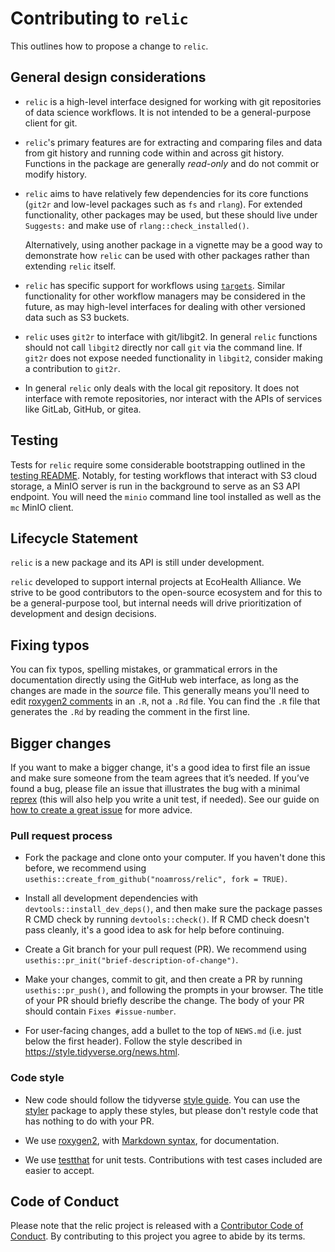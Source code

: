 # Contributing to `relic`

This outlines how to propose a change to `relic`.

## General design considerations

-   `relic` is a high-level interface designed for working with git repositories
    of data science workflows. It is not intended to be a general-purpose client
    for git.
-   `relic`'s primary features are for extracting and comparing files and data
    from git history and running code within and across git history. Functions 
    in the package are generally _read-only_ and do not commit or modify history.
-   `relic` aims to have relatively few dependencies for its core functions (`git2r`
    and low-level packages such as `fs` and `rlang`).  For extended functionality,
    other packages may be used, but these should live under `Suggests:` and
    make use of `rlang::check_installed()`.
    
    Alternatively, using another package in a vignette may be a good way to
    demonstrate how `relic` can be used with other packages rather than extending
    `relic` itself.
-   `relic` has specific support for workflows using
     [`targets`](https://books.ropensci.org/targets/).  Similar functionality
     for other workflow managers may be considered in the future, as may high-level
     interfaces for dealing with other versioned data such as S3 buckets.
-   `relic` uses `git2r` to interface with git/libgit2.  In general `relic` functions
    should not call `libgit2` directly nor call `git` via the command line.  If
    `git2r` does not expose needed functionality in `libgit2`, consider making
    a contribution to `git2r`.
-   In general `relic` only deals with the local git repository.  It does not
    interface with remote repositories, nor interact with the APIs of services like
    GitLab, GitHub, or gitea.
    
## Testing

Tests for `relic` require some considerable bootstrapping outlined in the
[testing README](tests/README.md).  Notably, for testing workflows that interact
with S3 cloud storage, a MinIO server is run in the background to serve as an
S3 API endpoint.  You will need the `minio` command line tool installed as well
as the `mc` MinIO client.

## Lifecycle Statement

`relic` is a new package and its API is still under development.

`relic` developed to support internal projects at EcoHealth Alliance. We strive 
to be good contributors to the open-source ecosystem and for this to be a
general-purpose tool, but internal needs will drive prioritization of development
and design decisions.

## Fixing typos

You can fix typos, spelling mistakes, or grammatical errors in the documentation directly using the GitHub web interface, as long as the changes are made in the _source_ file. 
This generally means you'll need to edit [roxygen2 comments](https://roxygen2.r-lib.org/articles/roxygen2.html) in an `.R`, not a `.Rd` file. 
You can find the `.R` file that generates the `.Rd` by reading the comment in the first line.

## Bigger changes

If you want to make a bigger change, it's a good idea to first file an issue and make sure someone from the team agrees that it’s needed. 
If you’ve found a bug, please file an issue that illustrates the bug with a minimal 
[reprex](https://www.tidyverse.org/help/#reprex) (this will also help you write a unit test, if needed).
See our guide on [how to create a great issue](https://code-review.tidyverse.org/issues/) for more advice.

### Pull request process

*   Fork the package and clone onto your computer. If you haven't done this before, we recommend using `usethis::create_from_github("noamross/relic", fork = TRUE)`.

*   Install all development dependencies with `devtools::install_dev_deps()`, and then make sure the package passes R CMD check by running `devtools::check()`. 
    If R CMD check doesn't pass cleanly, it's a good idea to ask for help before continuing. 
*   Create a Git branch for your pull request (PR). We recommend using `usethis::pr_init("brief-description-of-change")`.

*   Make your changes, commit to git, and then create a PR by running `usethis::pr_push()`, and following the prompts in your browser.
    The title of your PR should briefly describe the change.
    The body of your PR should contain `Fixes #issue-number`.

*  For user-facing changes, add a bullet to the top of `NEWS.md` (i.e. just below the first header). Follow the style described in <https://style.tidyverse.org/news.html>.

### Code style

*   New code should follow the tidyverse [style guide](https://style.tidyverse.org). 
    You can use the [styler](https://CRAN.R-project.org/package=styler) package to apply these styles, but please don't restyle code that has nothing to do with your PR.  

*  We use [roxygen2](https://cran.r-project.org/package=roxygen2), with [Markdown syntax](https://cran.r-project.org/web/packages/roxygen2/vignettes/rd-formatting.html), for documentation.  

*  We use [testthat](https://cran.r-project.org/package=testthat) for unit tests. 
   Contributions with test cases included are easier to accept.  

## Code of Conduct

Please note that the relic project is released with a
[Contributor Code of Conduct](CODE_OF_CONDUCT.md). By contributing to this
project you agree to abide by its terms.
